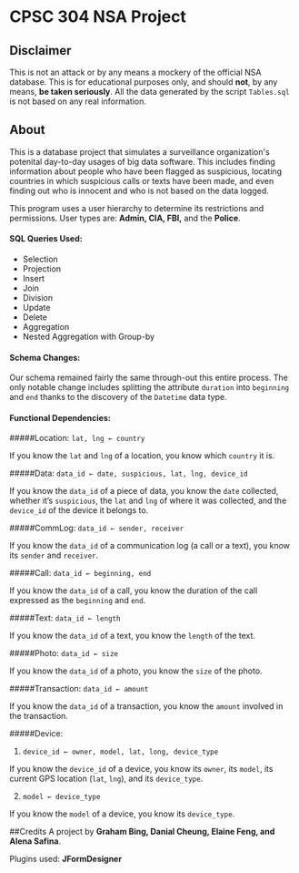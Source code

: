 # CPSC 304 NSA Project

## Disclaimer
This is not an attack or by any means a mockery of the official NSA database. This is for educational purposes only,
and should **not**, by any means, **be taken seriously**. All the data generated by the script
`Tables.sql` is not based on any real information.

## About
This is a database project that simulates a surveillance organization's
potenital day-to-day usages of big data software. This includes finding information about
people who have been flagged as suspicious, locating countries in which
suspicious calls or texts have been made, and even finding out who is innocent
and who is not based on the data logged.

This program uses a user hierarchy to determine its restrictions
and permissions. User types are: **Admin, CIA, FBI,** and the **Police**.

#### SQL Queries Used:
- Selection
- Projection
- Insert
- Join
- Division
- Update
- Delete
- Aggregation
- Nested Aggregation with Group-by

#### Schema Changes:

Our schema remained fairly the same through-out this entire
process. The only notable change includes splitting the attribute
`duration` into `beginning` and `end` thanks to the discovery of the
`Datetime` data type.

#### Functional Dependencies:
#####Location:
`lat, lng ← country`

If you know the `lat` and `lng` of a location, you know which `country` it is.

#####Data:
`data_id ← date, suspicious, lat, lng, device_id`

If you know the `data_id` of a piece of data, you know the `date` collected, whether it’s `suspicious`, the `lat` and `lng` of where it was collected, and the `device_id` of the device it belongs to.

#####CommLog:
`data_id ← sender, receiver`

If you know the `data_id` of a communication log (a call or a text), you know its `sender` and `receiver`.

#####Call:
`data_id ← beginning, end`

If you know the `data_id` of a call, you know the duration of the call expressed as the `beginning` and `end`.

#####Text:
`data_id ← length`

If you know the `data_id` of a text, you know the `length` of the text.

#####Photo:
`data_id ← size`

If you know the `data_id` of a photo, you know the `size` of the photo.

#####Transaction:
`data_id ← amount`

If you know the `data_id` of a transaction, you know the `amount` involved in the transaction.

#####Device:

1) `device_id ← owner, model, lat, long, device_type`

If you know the `device_id` of a device, you know its `owner`, its `model`, its current GPS location (`lat`, `lng`), and its `device_type`.

2) `model ← device_type`

If you know the `model` of a device, you know its `device_type`.



##Credits
A project by **Graham Bing, Danial Cheung, Elaine Feng, and Alena Safina**.

Plugins used: **JFormDesigner**
